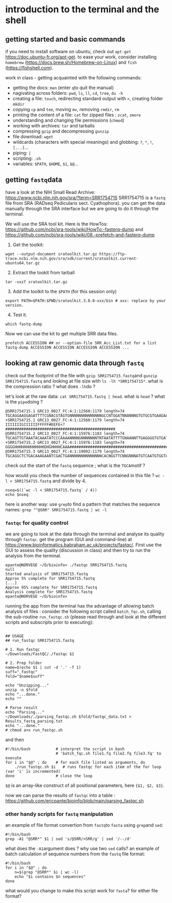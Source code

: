 # introduction to the terminal and the shell 

## getting started and basic commands

if you need to install software on ubuntu, check out `apt-get` https://doc.ubuntu-fr.org/apt-get. 
to ease your work, consider installing `homebrew` (https://docs.brew.sh/Homebrew-on-Linux) and `fish` (https://fishshell.com). 

work in class - getting acquainted with the following commands:
- getting the docs: `man` (enter `q`to quit the manual)
- nagivating across folders: `pwd`, `ls`, `ll`, `cd`, `tree`, `du -h`
- creating a file: `touch`, redirecting standard output with `>`, creating folder `mkdir`
- copying `cp` and `tee`, moving `mv`, removing `rmdir`, `rm`
- printing the content of a file: `cat` for zipped files : `zcat`, `zmore`
- understanding and changing file permissions (`chmod`)
- working with archives: `tar` and tarballs
- compressing `gzip` and decompressing `gunzip`
- file download: `wget`
- wildcards (characters with special meanings) and globbing: `?`, `*`, `!`, `[...]`...
- piping: `|`
- scripting: `.sh`
- variables: `$PATH`, `$HOME`, `$1`, `$@`...

## getting `fastq`data

have a look at the NIH Small Read Archive: https://www.ncbi.nlm.nih.gov/sra/?term=SRR1754715 
SRR1754715 is a `fastq` file from SRA (RADseq Pedicularis sect. Cyathophora). you can get the data manually through the SRA interface but we are going to do it through the terminal. 

We will use the SRA tool kit. Here is the HowTos: https://github.com/ncbi/sra-tools/wiki/HowTo:-fasterq-dump and https://github.com/ncbi/sra-tools/wiki/08.-prefetch-and-fasterq-dump

1. Get the toolkit: 
```
wget --output-document sratoolkit.tar.gz https://ftp-trace.ncbi.nlm.nih.gov/sra/sdk/current/sratoolkit.current-ubuntu64.tar.gz
```
2. Extract the tookit from tarball
```
tar -vxzf sratoolkit.tar.gz
```
3. Add the toolkit to the `$PATH` (for this session only)
```
export PATH=$PATH:$PWD/sratoolkit.3.0.0-xxx/bin # xxx: replace by your version.
```
4. Test it. 
```
which fastq-dump
```

Now we can use the kit to get multiple SRR data files. 
```
prefetch ACCESSION ## or --option-file SRR_Acc_List.txt for a list
fastq-dump ACCESSION ACCESSION ACCESSION ACCESSION ...
```

## looking at raw genomic data through `fastq`

check out the footprint of the file with `gzip SRR1754715.fastq`and `gunzip SRR1754715.fastq` and looking at file size with `ls -lh *SRR1754715*`. what is the compression ratio ? what does `-lh`do ? 

let's look at the raw data: `cat SRR1754715.fastq | head`. what is `head` ? what is the `pipe`doing ? 

```
@SRR1754715.1 GRC13_0027_FC:4:1:12560:1179 length=74
TGCAGGAAGGAGATTTTCGNACGTAGTGNNNNNNNNNNNNNNGCCNTGGATNNANNNGTGTGCGTGAAGAANAN
+SRR1754715.1 GRC13_0027_FC:4:1:12560:1179 length=74
IIIIIIIGIIIIIIFFFFF#EEFE<?################################################
@SRR1754715.2 GRC13_0027_FC:4:1:15976:1183 length=74
TGCAGTTGTAAATACAAATATCCCAAAANNNNGNNNNNNNTNTAATATTTTGNAANNTTGAGGGGTGTGATNTN
+SRR1754715.2 GRC13_0027_FC:4:1:15976:1183 length=74
GGGGHHHHHHHHHHHHHDHGHHHHCAAA##############################################
@SRR1754715.3 GRC13_0027_FC:4:1:19092:1179 length=74
TGCAGGCTCTGACAAAGAANTCGACTGANNNNNNNNNNNNNNCACNGGTTCNNGNNNATGTCAATGTGGTANAN
```

check out the start of the `fastq` sequence ; what is the `TGCA`motif ? 

how would you check the number of sequences contained in this file ? `wc -l < SRR1754715.fastq` and divide by 4. 

```
nseq=$((`wc -l < SRR1754715.fastq` / 4))
echo $nseq
```

here is another way: use `grep`to find a pattern that matches the sequence names: `grep "^@SRR" SRR1754715.fastq | wc -l`

### `fastqc` for quality control

we are going to look at the data through the terminal and analyse its quality through `fastqc`. get the program (GUI and command-line) at https://www.bioinformatics.babraham.ac.uk/projects/fastqc/. First use the GUI to assess the quality (discussion in class) and then try to run the analysis from the terminal. 

```
epante@NORVEGE ~/D/bioinfo> ./fastqc SRR1754715.fastq
null
Started analysis of SRR1754715.fastq
Approx 5% complete for SRR1754715.fastq
[...]
Approx 95% complete for SRR1754715.fastq
Analysis complete for SRR1754715.fastq
epante@NORVEGE ~/D/bioinfo> 
```

running the app from the terminal has the advantage of allowing batch analysis of files : consider the following script called `batch_fqc.sh`, calling the sub-routine `run_fastqc.sh` (please read through and look at the different scripts and subscripts prior to executing):

```#!/bin/bash

## USAGE
## run_fastqc SRR1754715.fastq

# 1. Run fastqc
~/Downloads/FastQC/./fastqc $1

# 2. Prep folder
name=$(echo $1 | cut -d '.' -f 1)
suff="_fastqc"
fold="$name$suff"

echo "Unzipping..."
unzip -o $fold 
echo "...done."
echo ""

# Parse result
echo "Parsing..."
~/Downloads/./parsing_fastqc.sh $fold/fastqc_data.txt > Results_fastq_parsing.txt
echo "...done."
# chmod a+x run_fastqc.sh
```

and then

```
#!/bin/bash           # interpret the script in bash
                      # 'batch_fqc.sh file1.fq file2.fq file3.fq' to execute
for i in "$@" ; do    # for each file listed as arguments, do
    ./run_fastqc.sh $i   # runs fastqc for each item of the for loop (var 'i' is incremented)
done                  # close the loop
```

`$@` is an array-like construct of all positional parameters, here `{$1, $2, $3}`.

now we can parse the results of `fastqc` into a table : 
https://github.com/ericpante/bioinfo/blob/main/parsing_fastqc.sh 

### other handy scripts for `fastq` manipulation

an example of file format convertion from `fastq`to `fasta` using `grep`and `sed`:
```
#!/bin/bash
grep -A1 "@SRR*" $1 | sed 's/@SRR/>SRR/g' | sed '/--/d'
```
what does the `-A1`argument does ? why use two `sed` calls? 
an example of batch calculation of sequence numbers from the `fastq` file format:
```
#!/bin/bash
for i in "$@" ; do
    n=$(grep "@SRR*" $i | wc -l)
    echo "$i contains $n sequences"
done
```
what would you change to make this script work for `fasta`? for either file format? 
